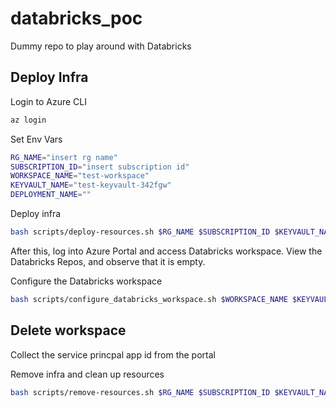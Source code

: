 # databricks_poc
Dummy repo to play around with Databricks

## Deploy Infra

Login to Azure CLI

```bash
az login
```

Set Env Vars

```bash
RG_NAME="insert rg name"
SUBSCRIPTION_ID="insert subscription id"
WORKSPACE_NAME="test-workspace"
KEYVAULT_NAME="test-keyvault-342fgw"
DEPLOYMENT_NAME=""
```

Deploy infra

```bash
bash scripts/deploy-resources.sh $RG_NAME $SUBSCRIPTION_ID $KEYVAULT_NAME $WORKSPACE_NAME $STORAGE_ACCOUNT_NAME
``` 

After this, log into Azure Portal and access Databricks workspace. View the Databricks Repos, and observe that it is empty.

Configure the Databricks workspace

```bash
bash scripts/configure_databricks_workspace.sh $WORKSPACE_NAME $KEYVAULT_NAME $RG_NAME
``` 


## Delete workspace

Collect the service princpal app id from the portal

Remove infra and clean up resources

```bash
bash scripts/remove-resources.sh $RG_NAME $SUBSCRIPTION_ID $KEYVAULT_NAME $WORKSPACE_NAME $STORAGE_ACCOUNT_NAME "<SERVICE PRINCPAL APP_ID>"
``` 